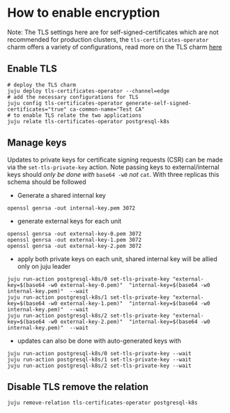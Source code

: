 # How to enable encryption

Note: The TLS settings here are for self-signed-certificates which are not recommended for production clusters, the `tls-certificates-operator` charm offers a variety of configurations, read more on the TLS charm [here](https://charmhub.io/tls-certificates-operator)

## Enable TLS

```shell
# deploy the TLS charm
juju deploy tls-certificates-operator --channel=edge
# add the necessary configurations for TLS
juju config tls-certificates-operator generate-self-signed-certificates="true" ca-common-name="Test CA"
# to enable TLS relate the two applications
juju relate tls-certificates-operator postgresql-k8s
```

## Manage keys

Updates to private keys for certificate signing requests (CSR) can be made via the `set-tls-private-key` action. Note passing keys to external/internal keys should *only be done with* `base64 -w0` *not* `cat`. With three replicas this schema should be followed

* Generate a shared internal key

```shell
openssl genrsa -out internal-key.pem 3072
```

* generate external keys for each unit

```
openssl genrsa -out external-key-0.pem 3072
openssl genrsa -out external-key-1.pem 3072
openssl genrsa -out external-key-2.pem 3072
```

* apply both private keys on each unit, shared internal key will be allied only on juju leader

```
juju run-action postgresql-k8s/0 set-tls-private-key "external-key=$(base64 -w0 external-key-0.pem)"  "internal-key=$(base64 -w0 internal-key.pem)"  --wait
juju run-action postgresql-k8s/1 set-tls-private-key "external-key=$(base64 -w0 external-key-1.pem)"  "internal-key=$(base64 -w0 internal-key.pem)"  --wait
juju run-action postgresql-k8s/2 set-tls-private-key "external-key=$(base64 -w0 external-key-2.pem)"  "internal-key=$(base64 -w0 internal-key.pem)"  --wait
```

* updates can also be done with auto-generated keys with

```
juju run-action postgresql-k8s/0 set-tls-private-key --wait
juju run-action postgresql-k8s/1 set-tls-private-key --wait
juju run-action postgresql-k8s/2 set-tls-private-key --wait
```

## Disable TLS remove the relation
```shell
juju remove-relation tls-certificates-operator postgresql-k8s
```
